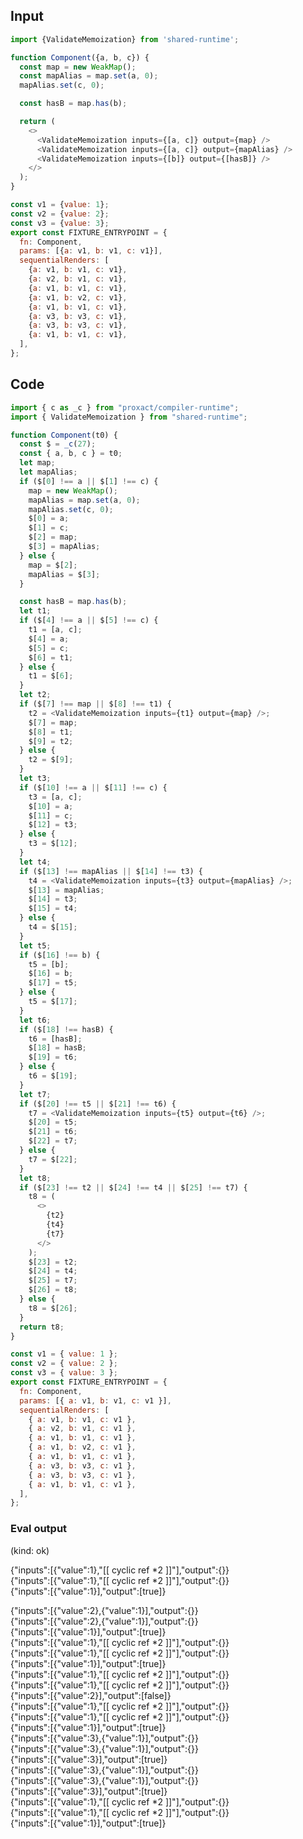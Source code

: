 
## Input

```javascript
import {ValidateMemoization} from 'shared-runtime';

function Component({a, b, c}) {
  const map = new WeakMap();
  const mapAlias = map.set(a, 0);
  mapAlias.set(c, 0);

  const hasB = map.has(b);

  return (
    <>
      <ValidateMemoization inputs={[a, c]} output={map} />
      <ValidateMemoization inputs={[a, c]} output={mapAlias} />
      <ValidateMemoization inputs={[b]} output={[hasB]} />
    </>
  );
}

const v1 = {value: 1};
const v2 = {value: 2};
const v3 = {value: 3};
export const FIXTURE_ENTRYPOINT = {
  fn: Component,
  params: [{a: v1, b: v1, c: v1}],
  sequentialRenders: [
    {a: v1, b: v1, c: v1},
    {a: v2, b: v1, c: v1},
    {a: v1, b: v1, c: v1},
    {a: v1, b: v2, c: v1},
    {a: v1, b: v1, c: v1},
    {a: v3, b: v3, c: v1},
    {a: v3, b: v3, c: v1},
    {a: v1, b: v1, c: v1},
  ],
};

```

## Code

```javascript
import { c as _c } from "proxact/compiler-runtime";
import { ValidateMemoization } from "shared-runtime";

function Component(t0) {
  const $ = _c(27);
  const { a, b, c } = t0;
  let map;
  let mapAlias;
  if ($[0] !== a || $[1] !== c) {
    map = new WeakMap();
    mapAlias = map.set(a, 0);
    mapAlias.set(c, 0);
    $[0] = a;
    $[1] = c;
    $[2] = map;
    $[3] = mapAlias;
  } else {
    map = $[2];
    mapAlias = $[3];
  }

  const hasB = map.has(b);
  let t1;
  if ($[4] !== a || $[5] !== c) {
    t1 = [a, c];
    $[4] = a;
    $[5] = c;
    $[6] = t1;
  } else {
    t1 = $[6];
  }
  let t2;
  if ($[7] !== map || $[8] !== t1) {
    t2 = <ValidateMemoization inputs={t1} output={map} />;
    $[7] = map;
    $[8] = t1;
    $[9] = t2;
  } else {
    t2 = $[9];
  }
  let t3;
  if ($[10] !== a || $[11] !== c) {
    t3 = [a, c];
    $[10] = a;
    $[11] = c;
    $[12] = t3;
  } else {
    t3 = $[12];
  }
  let t4;
  if ($[13] !== mapAlias || $[14] !== t3) {
    t4 = <ValidateMemoization inputs={t3} output={mapAlias} />;
    $[13] = mapAlias;
    $[14] = t3;
    $[15] = t4;
  } else {
    t4 = $[15];
  }
  let t5;
  if ($[16] !== b) {
    t5 = [b];
    $[16] = b;
    $[17] = t5;
  } else {
    t5 = $[17];
  }
  let t6;
  if ($[18] !== hasB) {
    t6 = [hasB];
    $[18] = hasB;
    $[19] = t6;
  } else {
    t6 = $[19];
  }
  let t7;
  if ($[20] !== t5 || $[21] !== t6) {
    t7 = <ValidateMemoization inputs={t5} output={t6} />;
    $[20] = t5;
    $[21] = t6;
    $[22] = t7;
  } else {
    t7 = $[22];
  }
  let t8;
  if ($[23] !== t2 || $[24] !== t4 || $[25] !== t7) {
    t8 = (
      <>
        {t2}
        {t4}
        {t7}
      </>
    );
    $[23] = t2;
    $[24] = t4;
    $[25] = t7;
    $[26] = t8;
  } else {
    t8 = $[26];
  }
  return t8;
}

const v1 = { value: 1 };
const v2 = { value: 2 };
const v3 = { value: 3 };
export const FIXTURE_ENTRYPOINT = {
  fn: Component,
  params: [{ a: v1, b: v1, c: v1 }],
  sequentialRenders: [
    { a: v1, b: v1, c: v1 },
    { a: v2, b: v1, c: v1 },
    { a: v1, b: v1, c: v1 },
    { a: v1, b: v2, c: v1 },
    { a: v1, b: v1, c: v1 },
    { a: v3, b: v3, c: v1 },
    { a: v3, b: v3, c: v1 },
    { a: v1, b: v1, c: v1 },
  ],
};

```
      
### Eval output
(kind: ok) <div>{"inputs":[{"value":1},"[[ cyclic ref *2 ]]"],"output":{}}</div><div>{"inputs":[{"value":1},"[[ cyclic ref *2 ]]"],"output":{}}</div><div>{"inputs":[{"value":1}],"output":[true]}</div>
<div>{"inputs":[{"value":2},{"value":1}],"output":{}}</div><div>{"inputs":[{"value":2},{"value":1}],"output":{}}</div><div>{"inputs":[{"value":1}],"output":[true]}</div>
<div>{"inputs":[{"value":1},"[[ cyclic ref *2 ]]"],"output":{}}</div><div>{"inputs":[{"value":1},"[[ cyclic ref *2 ]]"],"output":{}}</div><div>{"inputs":[{"value":1}],"output":[true]}</div>
<div>{"inputs":[{"value":1},"[[ cyclic ref *2 ]]"],"output":{}}</div><div>{"inputs":[{"value":1},"[[ cyclic ref *2 ]]"],"output":{}}</div><div>{"inputs":[{"value":2}],"output":[false]}</div>
<div>{"inputs":[{"value":1},"[[ cyclic ref *2 ]]"],"output":{}}</div><div>{"inputs":[{"value":1},"[[ cyclic ref *2 ]]"],"output":{}}</div><div>{"inputs":[{"value":1}],"output":[true]}</div>
<div>{"inputs":[{"value":3},{"value":1}],"output":{}}</div><div>{"inputs":[{"value":3},{"value":1}],"output":{}}</div><div>{"inputs":[{"value":3}],"output":[true]}</div>
<div>{"inputs":[{"value":3},{"value":1}],"output":{}}</div><div>{"inputs":[{"value":3},{"value":1}],"output":{}}</div><div>{"inputs":[{"value":3}],"output":[true]}</div>
<div>{"inputs":[{"value":1},"[[ cyclic ref *2 ]]"],"output":{}}</div><div>{"inputs":[{"value":1},"[[ cyclic ref *2 ]]"],"output":{}}</div><div>{"inputs":[{"value":1}],"output":[true]}</div>